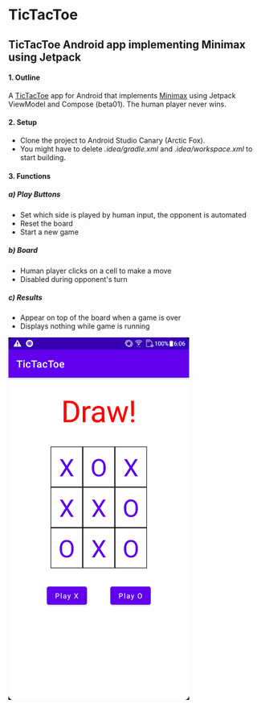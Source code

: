 # TicTacToe
## TicTacToe Android app implementing Minimax using Jetpack
#### 1. Outline
A [TicTacToe](https://en.wikipedia.org/wiki/Tic-tac-toe) app for Android that implements [Minimax](https://en.wikipedia.org/wiki/Minimax) 
using Jetpack ViewModel and Compose (beta01). The human player never wins.
#### 2. Setup
- Clone the project to Android Studio Canary (Arctic Fox). 
- You might have to delete *.idea/gradle.xml* and *.idea/workspace.xml* to start building.
#### 3. Functions
##### a) Play Buttons
- Set which side is played by human input, the opponent is automated
- Reset the board
- Start a new game
##### b) Board
- Human player clicks on a cell to make a move 
- Disabled during opponent's turn
##### c) Results 
- Appear on top of the board when a game is over
- Displays nothing while game is running

![alt text](https://github.com/ProfessorRino/TicTacToe/blob/master/tictactoeScreenshot.png "screenshot")

  




